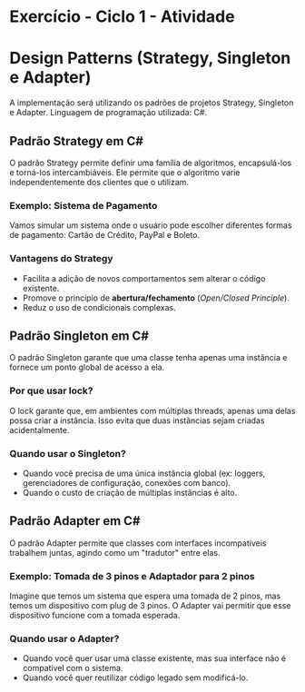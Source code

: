 # Exercício - Ciclo 1 - Atividade
# Design Patterns (Strategy, Singleton e Adapter)
A implementação será utilizando os padrões de projetos Strategy, Singleton e Adapter. Linguagem de programação utilizada: C#.

## Padrão Strategy em C#

O padrão Strategy permite definir uma família de algoritmos, encapsulá-los e torná-los intercambiáveis. Ele permite que o algoritmo varie independentemente dos clientes que o utilizam.

### Exemplo: Sistema de Pagamento

Vamos simular um sistema onde o usuário pode escolher diferentes formas de pagamento: Cartão de Crédito, PayPal e Boleto.

### Vantagens do Strategy

- Facilita a adição de novos comportamentos sem alterar o código existente.
- Promove o princípio de **abertura/fechamento** (_Open/Closed Principle_).
- Reduz o uso de condicionais complexas.

## Padrão Singleton em C#

O padrão Singleton garante que uma classe tenha apenas uma instância e fornece um ponto global de acesso a ela.

### Por que usar lock?
O lock garante que, em ambientes com múltiplas threads, apenas uma delas possa criar a instância. Isso evita que duas instâncias sejam criadas acidentalmente.

### Quando usar o Singleton?

- Quando você precisa de uma única instância global (ex: loggers, gerenciadores de configuração, conexões com banco).
- Quando o custo de criação de múltiplas instâncias é alto.

## Padrão Adapter em C#

O padrão Adapter permite que classes com interfaces incompatíveis trabalhem juntas, agindo como um "tradutor" entre elas.

### Exemplo: Tomada de 3 pinos e Adaptador para 2 pinos

Imagine que temos um sistema que espera uma tomada de 2 pinos, mas temos um dispositivo com plug de 3 pinos. O Adapter vai permitir que esse dispositivo funcione com a tomada esperada.

### Quando usar o Adapter?

- Quando você quer usar uma classe existente, mas sua interface não é compatível com o sistema.
- Quando você quer reutilizar código legado sem modificá-lo.
